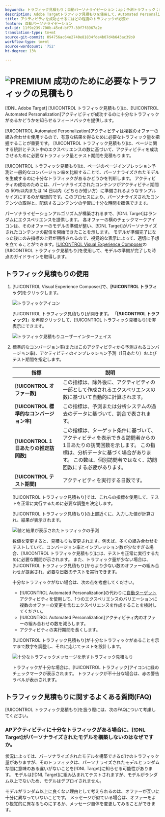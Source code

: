 ```yaml
---
keywords: トラフィック見積もり；自動パーソナライゼーション；ap；予測トラフィック；自動ターゲット
description: Adobe Targetトラフィック見積もりを使用して、Automated Personalizationアクティビティが成功するのに十分なトラフィックがあるかどうかを判断します。
title: アクティビティを成功させるにはどの程度のトラフィックが必要か
feature: 自動パーソナライゼーション
exl-id: 11f9e239-700b-45cd-bf77-39f7f8967a2e
translation-type: tm+mt
source-git-commit: 094756ac64e2740e81834fde4b07d4b643ac39b9
workflow-type: tm+mt
source-wordcount: '752'
ht-degree: 13%

---
```


# ![PREMIUM](/help/assets/premium.png) 成功のために必要なトラフィックの見積もり

[!DNL Adobe Target] [!UICONTROL トラフィック見積もり]は、[!UICONTROL Automated Personalization]アクティビティが成功するのに十分なトラフィックがあるかどうかを知らせるフィードバックを提供します。

[!UICONTROL Automated Personalization]アクティビティは複数のオファーの組み合わせを使用するので、有意な結果を得るために必要なトラフィック量を把握することが重要です。 [!UICONTROL トラフィック見積もり]は、ページに関する統計とテスト中のエクスペリエンスの数に基づいて、アクティビティを成功させるために必要なトラフィック量とテスト期間を見積もります。

[!UICONTROL トラフィック見積もり]は、ページのページインプレッション予測と一般的なコンバージョン率を比較することで、パーソナライズされたモデルを生成するのに十分なトラフィックがあるかどうかを判断します。 アクティビティの成功のためには、パーソナライズされたコンテンツがアクティビティ期間の 50％以内または 14 日以内（どちらか短い方）に準備されるようなサンプルサイズにするのが理想的です。このプロセスにより、パーソナライズされたコンテンツの取得と、配信するコンテンツの学習に十分な時間を確保できます。

パーソナライゼーションアルゴリズムが構築されるまで、[!DNL Target]はランダムにエクスペリエンスを提供します。 各オファーの横のチェックマークアイコンは、そのオファーのモデルの準備が整い、[!DNL Target]がパーソナライズされたコンテンツの配信を開始できたことを示します。 モデルが準備完了になった後にのみ指標の上昇が期待されるので、視覚的な表示によって、適切に予想を立てることができます。[!UICONTROL Visual Experience Composer](VEC)の[!UICONTROL トラフィック見積もり]を使用して、モデルの準備が完了した時点のガイドラインを取得します。

## トラフィック見積もりの使用

1. [!UICONTROL Visual Experience Composer]で、**[!UICONTROL トラフィック]**&#x200B;をクリックします。

   ![トラフィックアイコン](/help/c-activities/t-automated-personalization/assets/icon-traffic.png)

   [!UICONTROL トラフィック見積もり]が開きます。 「**[!UICONTROL トラフィック]**」を再度クリックして、[!UICONTROL トラフィック見積もり]を非表示にできます。

   ![トラフィック見積もりユーザーインターフェイス](assets/ap_est.png)

1. 標準的なコンバージョン率(またはこのアクティビティから予測されるコンバージョン率)、アクティビティのインプレッション予測（1日あたり）およびテスト期間を指定します。

   | 指標 | 説明 |
   | --- | --- |
   | **[!UICONTROL オファー数]** | この指標は、除外後に、アクティビティの一部として作成されるエクスペリエンスの数に基づいて自動的に計算されます。 |
   | **[!UICONTROL 標準的なコンバージョン率]** | この指標は、予測または分析システムの過去のデータに基づいて、割合で表されます。 |
   | **[!UICONTROL 1 日あたりの推定訪問数]** | この指標は、ターゲット条件に基づいて、アクティビティを表示できる訪問者からの1日あたりの訪問回数を示します。 この指標は、分析データに基づく場合があります。 この数は、個別訪問者ではなく、訪問回数にする必要があります。 |
   | **[!UICONTROL テスト期間]** | アクティビティを実行する日数です。 |

   [!UICONTROL トラフィック見積もり]では、これらの指標を使用して、テストを正常に実行するために必要な調整を決定します。

   [!UICONTROL トラフィック見積もり]の上部近くに、入力した値が計算され、結果が表示されます。

   ![値と結果が表示されたトラフィックの予測](assets/ap_est_no.png)

   数値を変更すると、見積もりも変更されます。例えば、多くの組み合わせをテストしていて、コンバージョン率とインプレッション数が少なすぎる場合、[!UICONTROL トラフィック見積もり]には、テストを正常に実行するために必要な期間が示されます。 また、トラフィック量が少ない場合は、[!UICONTROL トラフィック見積もり]からより少ない数のオファーの組み合わせが提案され、必要な日数のテストを実行できます。

   十分なトラフィックがない場合は、次の点を考慮してください。

   * [!UICONTROL Automated Personalization]の代わりに[自動ターゲット](/help/c-activities/auto-target/auto-target-to-optimize.md)アクティビティを使用して、1つのエクスペリエンスのバリエーションに複数のオファーの変更を含むエクスペリエンスを作成することを検討してください。
   * [!UICONTROL Automated Personalization]アクティビティ内のオファーの組み合わせの数を減らします。
   * アクティビティの実行期間を長くします。

   [!UICONTROL トラフィック見積もり]が十分なトラフィックがあることを示すまで数字を調整し、それに応じてテストを設計します。

   ![十分なトラフィックメッセージを示すトラフィック見積もり](assets/ap_est_yes.png)

   トラフィックが十分な場合は、[!UICONTROL トラフィック]アイコンに緑のチェックマークが表示されます。 トラフィックが不十分な場合は、赤の警告ラベルが表示されます。

## トラフィック見積もりに関するよくある質問(FAQ)

[!UICONTROL トラフィック見積もり]を扱う際には、次のFAQについて考慮してください。

### APアクティビティに十分なトラフィックがある場合に、[!DNL Target]がパーソナライズされたモデルを構築しないのはなぜですか。

状況によっては、パーソナライズされたモデルを構築できるだけのトラフィック量がありますが、そのトラフィックは、パーソナライズされたモデルとランダムな間に意味のある違いがないことを[!DNL Target]に知らせる可能性があります。 モデルは[!DNL Target]に組み込まれてテストされますが、モデルがランダム以上でないため、モデルはデプロイされません。

モデルがランダム以上に良くない理由として考えられるのは、オファーが互いに十分に異なっていないことです。 メッセージが似ている場合は、オファーをより視覚的に異なるものにするか、メッセージ自体を変更してみることができます。
